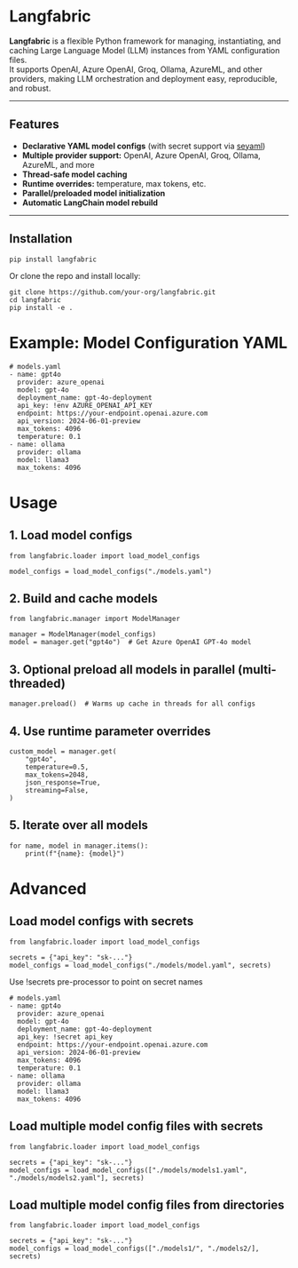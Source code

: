 # Langfabric

**Langfabric** is a flexible Python framework for managing, instantiating, and caching Large Language Model (LLM) instances from YAML configuration files.  
It supports OpenAI, Azure OpenAI, Groq, Ollama, AzureML, and other providers, making LLM orchestration and deployment easy, reproducible, and robust.

---

## Features

- **Declarative YAML model configs** (with secret support via [seyaml](https://github.com/shvid/seyaml))
- **Multiple provider support:** OpenAI, Azure OpenAI, Groq, Ollama, AzureML, and more
- **Thread-safe model caching**
- **Runtime overrides:** temperature, max tokens, etc.
- **Parallel/preloaded model initialization**
- **Automatic LangChain model rebuild**

---

## Installation

```
pip install langfabric
```

Or clone the repo and install locally:

```
git clone https://github.com/your-org/langfabric.git
cd langfabric
pip install -e .
```

# Example: Model Configuration YAML

```
# models.yaml
- name: gpt4o
  provider: azure_openai
  model: gpt-4o
  deployment_name: gpt-4o-deployment
  api_key: !env AZURE_OPENAI_API_KEY
  endpoint: https://your-endpoint.openai.azure.com
  api_version: 2024-06-01-preview
  max_tokens: 4096
  temperature: 0.1
- name: ollama
  provider: ollama
  model: llama3
  max_tokens: 4096
```

# Usage

## 1. Load model configs

```
from langfabric.loader import load_model_configs

model_configs = load_model_configs("./models.yaml")
```

## 2. Build and cache models
```
from langfabric.manager import ModelManager

manager = ModelManager(model_configs)
model = manager.get("gpt4o")  # Get Azure OpenAI GPT-4o model
```

## 3. Optional preload all models in parallel (multi-threaded)
```
manager.preload()  # Warms up cache in threads for all configs
```

## 4. Use runtime parameter overrides
```
custom_model = manager.get(
    "gpt4o",
    temperature=0.5,
    max_tokens=2048,
    json_response=True,
    streaming=False,
)
```

## 5. Iterate over all models
```
for name, model in manager.items():
    print(f"{name}: {model}")
```

# Advanced

## Load model configs with secrets

```
from langfabric.loader import load_model_configs

secrets = {"api_key": "sk-..."}
model_configs = load_model_configs("./models/model.yaml", secrets)
```

Use !secrets pre-processor to point on secret names

```
# models.yaml
- name: gpt4o
  provider: azure_openai
  model: gpt-4o
  deployment_name: gpt-4o-deployment
  api_key: !secret api_key
  endpoint: https://your-endpoint.openai.azure.com
  api_version: 2024-06-01-preview
  max_tokens: 4096
  temperature: 0.1
- name: ollama
  provider: ollama
  model: llama3
  max_tokens: 4096
```

## Load multiple model config files with secrets

```
from langfabric.loader import load_model_configs

secrets = {"api_key": "sk-..."}
model_configs = load_model_configs(["./models/models1.yaml", "./models/models2.yaml"], secrets)
```

## Load multiple model config files from directories

```
from langfabric.loader import load_model_configs

secrets = {"api_key": "sk-..."}
model_configs = load_model_configs(["./models1/", "./models2/], secrets)
```

